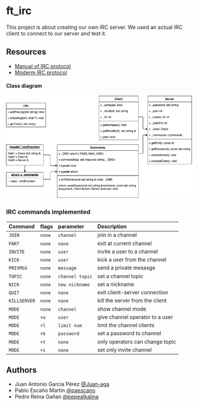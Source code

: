 # ft_irc

This project is about creating our own IRC server. We used an actual IRC client to connect to our server and test it.

## Resources

* [Manual of IRC protocol](https://www.rfc-es.org/rfc/rfc1459-es.txt)
* [Moderm IRC protocol](https://modern.ircdocs.horse/)

#### Class diagram

![](ft_irc-Page-2.jpg)


### IRC commands implemented

| Command | flags | parameter | Description |
|:---------| :-------- | :------- | :------------------------- |
| `JOIN` | `none` | `channel` | join in a channel |
| `PART` | `none` | `none` | exit at current channel |
| `INVITE` | `none` | `user` | invite a user to a channel |
| `KICK` | `none` | `user` | kick a user from the channel |
| `PRIVMSG` | `none` | `message` | send a private mesasge |
| `TOPIC` | `none` | `channel topic` | set a channel topic |
| `NICK` | `none` | `new nickname` | set a nickname |
| `QUIT` | `none` | `none` | exit client-server connection |
| `KILLSERVER` | `none` | `none` | kill the server from the client |
| `MODE` | `none` | `channel` | show channel mode |
| `MODE` | `+o` | `user` | give channel operator to a user |
| `MODE` | `+l` | `limit num` | limit the channel clients |
| `MODE` | `+k` | `password` | set a password to channel |
| `MODE` | `+t` | `none` | only operators can change topic |
| `MODE` | `+i` | `none` | set only invite channel |


## Authors

- Juan Antonio García Pérez [@Juan-aga](https://github.com/Juan-aga)
- Pablo Escaño Martín [@paescano](https://github.com/Pescano)
- Pedro Reina Gañan [@pepealkalina](https://github.com/pepealkalina)

